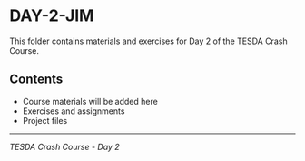 # DAY-2-JIM

This folder contains materials and exercises for Day 2 of the TESDA Crash Course.

## Contents
- Course materials will be added here
- Exercises and assignments
- Project files

---
*TESDA Crash Course - Day 2*

